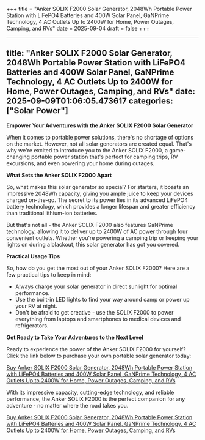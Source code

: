 +++
title = "Anker SOLIX F2000 Solar Generator, 2048Wh Portable Power Station with LiFePO4 Batteries and 400W Solar Panel, GaNPrime Technology, 4 AC Outlets Up to 2400W for Home, Power Outages, Camping, and RVs"
date = 2025-09-04
draft = false
+++

---
title: "Anker SOLIX F2000 Solar Generator, 2048Wh Portable Power Station with LiFePO4 Batteries and 400W Solar Panel, GaNPrime Technology, 4 AC Outlets Up to 2400W for Home, Power Outages, Camping, and RVs"
date: 2025-09-09T01:06:05.473617
categories: ["Solar Power"]
---
**Empower Your Adventures with the Anker SOLIX F2000 Solar Generator**

When it comes to portable power solutions, there's no shortage of options on the market. However, not all solar generators are created equal. That's why we're excited to introduce you to the Anker SOLIX F2000, a game-changing portable power station that's perfect for camping trips, RV excursions, and even powering your home during outages.

**What Sets the Anker SOLIX F2000 Apart**

So, what makes this solar generator so special? For starters, it boasts an impressive 2048Wh capacity, giving you ample juice to keep your devices charged on-the-go. The secret to its power lies in its advanced LiFePO4 battery technology, which provides a longer lifespan and greater efficiency than traditional lithium-ion batteries.

But that's not all - the Anker SOLIX F2000 also features GaNPrime technology, allowing it to deliver up to 2400W of AC power through four convenient outlets. Whether you're powering a camping trip or keeping your lights on during a blackout, this solar generator has got you covered.

**Practical Usage Tips**

So, how do you get the most out of your Anker SOLIX F2000? Here are a few practical tips to keep in mind:

* Always charge your solar generator in direct sunlight for optimal performance.
* Use the built-in LED lights to find your way around camp or power up your RV at night.
* Don't be afraid to get creative - use the SOLIX F2000 to power everything from laptops and smartphones to medical devices and refrigerators.

**Get Ready to Take Your Adventures to the Next Level**

Ready to experience the power of the Anker SOLIX F2000 for yourself? Click the link below to purchase your own portable solar generator today:

[Buy Anker SOLIX F2000 Solar Generator, 2048Wh Portable Power Station with LiFePO4 Batteries and 400W Solar Panel, GaNPrime Technology, 4 AC Outlets Up to 2400W for Home, Power Outages, Camping, and RVs](https://www.amazon.com/Anker-Generator-Portable-Batteries-Technology/dp/B0CBB6HFMM/)

With its impressive capacity, cutting-edge technology, and reliable performance, the Anker SOLIX F2000 is the perfect companion for any adventure - no matter where the road takes you.

[Buy Anker SOLIX F2000 Solar Generator, 2048Wh Portable Power Station with LiFePO4 Batteries and 400W Solar Panel, GaNPrime Technology, 4 AC Outlets Up to 2400W for Home, Power Outages, Camping, and RVs](https://www.amazon.com/Anker-Generator-Portable-Batteries-Technology/dp/B0CBB6HFMM/)

